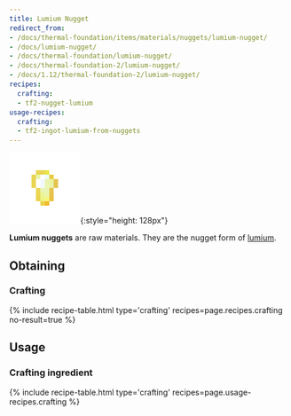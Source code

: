 ```yaml
---
title: Lumium Nugget
redirect_from:
- /docs/thermal-foundation/items/materials/nuggets/lumium-nugget/
- /docs/lumium-nugget/
- /docs/thermal-foundation/lumium-nugget/
- /docs/thermal-foundation-2/lumium-nugget/
- /docs/1.12/thermal-foundation-2/lumium-nugget/
recipes:
  crafting:
  - tf2-nugget-lumium
usage-recipes:
  crafting:
  - tf2-ingot-lumium-from-nuggets
---
```


![Lumium nugget](/assets/images/thermal-foundation-2/nugget-lumium.png){:style="height: 128px"}


**Lumium nuggets** are raw materials. They are the nugget form of
[lumium](/docs/1.12/thermal-foundation/lumium-ingot/).


Obtaining
---------

### Crafting
{% include recipe-table.html type='crafting' recipes=page.recipes.crafting no-result=true %}


Usage
-----

### Crafting ingredient
{% include recipe-table.html type='crafting' recipes=page.usage-recipes.crafting %}
